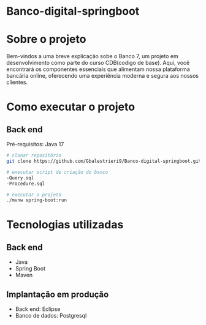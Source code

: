 # Banco-digital-springboot

# Sobre o projeto

Bem-vindos a uma breve explicaçäo sobe o Banco 7, um projeto em desenvolvimento como parte do curso CDB(codigo de base). Aqui, você encontrará os componentes essenciais que alimentam nossa plataforma bancária online, oferecendo uma experiência moderna e segura aos nossos clientes.

# Como executar o projeto

## Back end
Pré-requisitos: Java 17

```bash
# clonar repositório
git clone https://github.com/Gbalestrieri9/Banco-digital-springboot.git

# executar script de criação do banco
-Query.sql
-Procedure.sql

# executar o projeto
./mvnw spring-boot:run
```

# Tecnologias utilizadas
## Back end
- Java
- Spring Boot
- Maven

## Implantação em produção
- Back end: Eclipse
- Banco de dados: Postgresql


